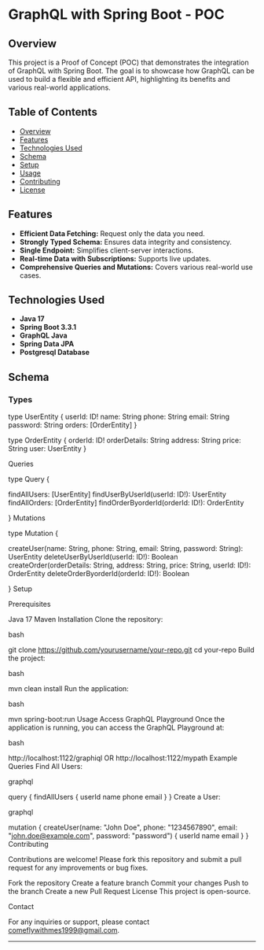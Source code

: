 # GraphQL with Spring Boot - POC
## Overview

This project is a Proof of Concept (POC) that demonstrates the integration of GraphQL with Spring Boot. The goal is to showcase how GraphQL can be used to build a flexible and efficient API, highlighting its benefits and various real-world applications.

## Table of Contents

- [Overview](#overview)
- [Features](#features)
- [Technologies Used](#technologies-used)
- [Schema](#schema)
- [Setup](#setup)
- [Usage](#usage)
- [Contributing](#contributing)
- [License](#license)

## Features

- **Efficient Data Fetching:** Request only the data you need.
- **Strongly Typed Schema:** Ensures data integrity and consistency.
- **Single Endpoint:** Simplifies client-server interactions.
- **Real-time Data with Subscriptions:** Supports live updates.
- **Comprehensive Queries and Mutations:** Covers various real-world use cases.

## Technologies Used

- **Java 17**
- **Spring Boot 3.3.1**
- **GraphQL Java**
- **Spring Data JPA**
- **Postgresql Database** 

## Schema

### Types

type UserEntity {
  userId: ID!
  name: String
  phone: String
  email: String
  password: String
  orders: [OrderEntity]
}

type OrderEntity {
  orderId: ID!
  orderDetails: String
  address: String
  price: String
  user: UserEntity
}

Queries

type Query {

  findAllUsers: [UserEntity]
  findUserByUserId(userId: ID!): UserEntity
  findAllOrders: [OrderEntity]
  findOrderByorderId(orderId: ID!): OrderEntity
  
}
Mutations

type Mutation {

  createUser(name: String, phone: String, email: String, password: String): UserEntity
  deleteUserByUserId(userId: ID!): Boolean
  createOrder(orderDetails: String, address: String, price: String, userId: ID!): OrderEntity
  deleteOrderByorderId(orderId: ID!): Boolean
  
}
Setup

Prerequisites

Java 17
Maven
Installation
Clone the repository:

bash

git clone https://github.com/yourusername/your-repo.git
cd your-repo
Build the project:

bash

mvn clean install
Run the application:

bash

mvn spring-boot:run
Usage
Access GraphQL Playground
Once the application is running, you can access the GraphQL Playground at:

bash

http://localhost:1122/graphiql OR http://localhost:1122/mypath
Example Queries
Find All Users:

graphql

query {
  findAllUsers {
    userId
    name
    phone
    email
  }
}
Create a User:

graphql

mutation {
  createUser(name: "John Doe", phone: "1234567890", email: "john.doe@example.com", password: "password") {
    userId
    name
    email
  }
}
Contributing

Contributions are welcome! Please fork this repository and submit a pull request for any improvements or bug fixes.

Fork the repository
Create a feature branch
Commit your changes
Push to the branch
Create a new Pull Request
License
This project is open-source.

Contact

For any inquiries or support, please contact comeflywithmes1999@gmail.com.

---
